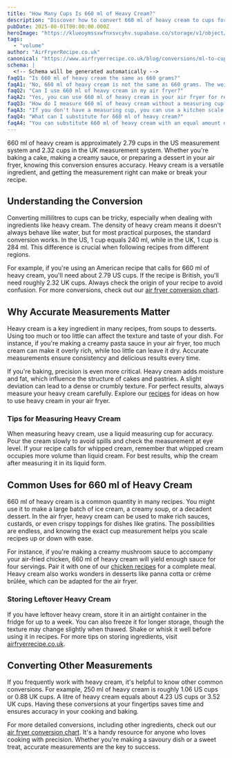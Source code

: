 ```yaml
---
title: "How Many Cups Is 660 ml of Heavy Cream?"
description: "Discover how to convert 660 ml of heavy cream to cups for perfect baking and cooking every time. Get precise measurements now!"
pubDate: 2025-08-01T00:00:00.000Z
heroImage: "https://klueoymssxwfnxsvcyhv.supabase.co/storage/v1/object/public/Shmucket/how-many-cups-is-660-ml-of-heavy-cream.webp"
tags:
  - "volume"
author: "AirFryerRecipe.co.uk"
canonical: "https://www.airfryerrecipe.co.uk/blog/conversions/ml-to-cups/how-many-cups-is-660-ml-of-heavy-cream"
schema: |
  <!-- Schema will be generated automatically -->
faqQ1: "Is 660 ml of heavy cream the same as 660 grams?"
faqA1: "No, 660 ml of heavy cream is not the same as 660 grams. The weight of heavy cream can vary slightly depending on its fat content, but generally, 660 ml of heavy cream weighs around 680 grams. Always check the specific density if precision is crucial for your recipe."
faqQ2: "Can I use 660 ml of heavy cream in my air fryer?"
faqA2: "Yes, you can use 660 ml of heavy cream in your air fryer for recipes like creamy sauces, custards, or desserts. However, avoid pouring liquid cream directly into the air fryer basket. Instead, use it as part of a recipe or in a heatproof container placed inside the air fryer."
faqQ3: "How do I measure 660 ml of heavy cream without a measuring cup?"
faqA3: "If you don't have a measuring cup, you can use a kitchen scale to weigh the heavy cream. Since 660 ml is roughly 680 grams, you can measure it by weight. Alternatively, use a standard drinking glass, but note that this method is less accurate and may vary depending on the glass size."
faqQ4: "What can I substitute for 660 ml of heavy cream?"
faqA4: "You can substitute 660 ml of heavy cream with an equal amount of half-and-half or whole milk mixed with melted butter (for baking). For a lighter option, use coconut cream or evaporated milk. Keep in mind that substitutions may alter the texture and flavour of your dish."
---
```

<p>660 ml of heavy cream is approximately 2.79 cups in the US measurement system and 2.32 cups in the UK measurement system. Whether you're baking a cake, making a creamy sauce, or preparing a dessert in your air fryer, knowing this conversion ensures accuracy. Heavy cream is a versatile ingredient, and getting the measurement right can make or break your recipe.</p>

<h2>Understanding the Conversion</h2>
<p>Converting millilitres to cups can be tricky, especially when dealing with ingredients like heavy cream. The density of heavy cream means it doesn't always behave like water, but for most practical purposes, the standard conversion works. In the US, 1 cup equals 240 ml, while in the UK, 1 cup is 284 ml. This difference is crucial when following recipes from different regions.</p>
<p>For example, if you're using an American recipe that calls for 660 ml of heavy cream, you'll need about 2.79 US cups. If the recipe is British, you'll need roughly 2.32 UK cups. Always check the origin of your recipe to avoid confusion. For more conversions, check out our <a href=https://www.airfryerrecipe.co.uk/air-fryer-conversion-chart>air fryer conversion chart</a>.</p>

<h2>Why Accurate Measurements Matter</h2>
<p>Heavy cream is a key ingredient in many recipes, from soups to desserts. Using too much or too little can affect the texture and taste of your dish. For instance, if you're making a creamy pasta sauce in your air fryer, too much cream can make it overly rich, while too little can leave it dry. Accurate measurements ensure consistency and delicious results every time.</p>
<p>If you're baking, precision is even more critical. Heavy cream adds moisture and fat, which influence the structure of cakes and pastries. A slight deviation can lead to a dense or crumbly texture. For perfect results, always measure your heavy cream carefully. Explore our <a href=https://www.airfryerrecipe.co.uk/recipes>recipes</a> for ideas on how to use heavy cream in your air fryer.</p>

<h3>Tips for Measuring Heavy Cream</h3>
<p>When measuring heavy cream, use a liquid measuring cup for accuracy. Pour the cream slowly to avoid spills and check the measurement at eye level. If your recipe calls for whipped cream, remember that whipped cream occupies more volume than liquid cream. For best results, whip the cream after measuring it in its liquid form.</p>

<h2>Common Uses for 660 ml of Heavy Cream</h2>
<p>660 ml of heavy cream is a common quantity in many recipes. You might use it to make a large batch of ice cream, a creamy soup, or a decadent dessert. In the air fryer, heavy cream can be used to make rich sauces, custards, or even crispy toppings for dishes like gratins. The possibilities are endless, and knowing the exact cup measurement helps you scale recipes up or down with ease.</p>
<p>For instance, if you're making a creamy mushroom sauce to accompany your air-fried chicken, 660 ml of heavy cream will yield enough sauce for four servings. Pair it with one of our <a href=https://www.airfryerrecipe.co.uk/recipe-category/chicken>chicken recipes</a> for a complete meal. Heavy cream also works wonders in desserts like panna cotta or crème brûlée, which can be adapted for the air fryer.</p>

<h3>Storing Leftover Heavy Cream</h3>
<p>If you have leftover heavy cream, store it in an airtight container in the fridge for up to a week. You can also freeze it for longer storage, though the texture may change slightly when thawed. Shake or whisk it well before using it in recipes. For more tips on storing ingredients, visit <a href=https://www.airfryerrecipe.co.uk>airfryerrecipe.co.uk</a>.</p>

<h2>Converting Other Measurements</h2>
<p>If you frequently work with heavy cream, it's helpful to know other common conversions. For example, 250 ml of heavy cream is roughly 1.06 US cups or 0.88 UK cups. A litre of heavy cream equals about 4.23 US cups or 3.52 UK cups. Having these conversions at your fingertips saves time and ensures accuracy in your cooking and baking.</p>
<p>For more detailed conversions, including other ingredients, check out our <a href=https://www.airfryerrecipe.co.uk/air-fryer-conversion-chart>air fryer conversion chart</a>. It's a handy resource for anyone who loves cooking with precision. Whether you're making a savoury dish or a sweet treat, accurate measurements are the key to success.</p>
